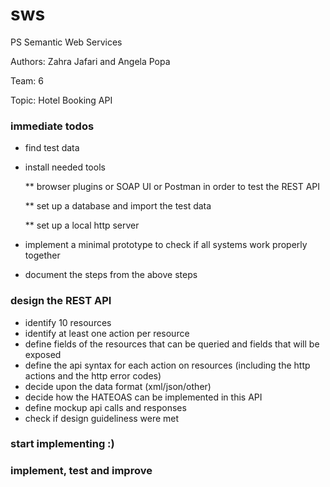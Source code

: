 # sws
PS Semantic Web Services

Authors: Zahra Jafari and Angela Popa

Team: 6

Topic: Hotel Booking API

### immediate todos
  
  * find test data
  * install needed tools
  
    ** browser plugins or SOAP UI or Postman in order to test the REST API
    
    ** set up a database and import the test data
    
    ** set up a local http server
    
  * implement a minimal prototype to check if all systems work properly together
  * document the steps from the above steps

### design the REST API
  * identify 10 resources
  * identify at least one action per resource
  * define fields of the resources that can be queried and fields that will be exposed
  * define the api syntax for each action on resources (including the http actions and the http error codes)
  * decide upon the data format (xml/json/other)
  * decide how the HATEOAS can be implemented in this API
  * define mockup api calls and responses
  * check if design guideliness were met
  
### start implementing :)

### implement, test and improve

